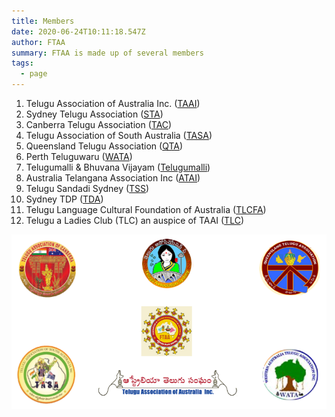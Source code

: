 ```yaml
---
title: Members
date: 2020-06-24T10:11:18.547Z
author: FTAA
summary: FTAA is made up of several members
tags:
  - page
---
```



1. Telugu Association of Australia Inc. ([TAAI](http://web.archive.org/web/20200308152223/http://www.taai.net.au/))
2. Sydney Telugu Association ([STA](http://web.archive.org/web/20200308152223/http://www.sydneytelugu.org/))
3. Canberra Telugu Association ([TAC](http://web.archive.org/web/20200308152223/http://www.tacanberra.com/))
4. Telugu Association of South Australia ([TASA](http://web.archive.org/web/20200308152223/http://www.tasa.asn.au/))
5. Queensland Telugu Association ([QTA](http://web.archive.org/web/20200308152223/http://qldteluguassociation.org/))
6. Perth Teluguwaru ([WATA](http://web.archive.org/web/20200308152223/http://www.perthteluguwaru.org/))
7. Telugumalli & Bhuvana Vijayam ([Telugumalli](http://web.archive.org/web/20200308152223/http://www.telugumalli.com/))
8. Australia Telangana Association Inc ([ATAI](http://web.archive.org/web/20200308152223/http://www.atai.org.au/))
9. Telugu Sandadi Sydney ([TSS](http://web.archive.org/web/20200308152223/https://www.facebook.com/TeluguSandadi/))
10. Sydney TDP ([TDA](http://web.archive.org/web/20200308152223/http://telugudesam.org.au/))
11. Telugu Language Cultural Foundation of Australia ([TLCFA](http://web.archive.org/web/20200308152223/http://www.tlcfa.org.au/))
12. Telugu a Ladies Club (TLC) an auspice of TAAI ([TLC](http://web.archive.org/web/20200308152223/https://www.facebook.com/Telugu-Ladies-Club-TLC-787046894683634/))

![FTAA Main Members](/static/img/members.png)
